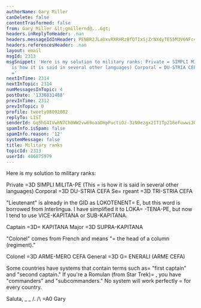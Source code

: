```yaml
---
authorName: Gary Miller
canDelete: false
contentTrasformed: false
from: Gary Miller &lt;gmillernd@...&gt;
headers.inReplyToHeader: .nan
headers.messageIdInHeader: PENBR2JLaUxvRXRHRzBfQTIxSjZrNXdyTE55M3V6NFc4ODl1b21nNjY3UCszUUNxTG13QUBtYWlsLmdtYWlsLmNvbT4=
headers.referencesHeader: .nan
layout: email
msgId: 2313
msgSnippet: 'Here is my solution to military ranks: Private = SIMPLI MILITA-PE (This
  is how it is said in several other languages) Corporal = DU-STRIA CEFA Sergeant
  ='
nextInTime: 2314
nextInTopic: 2314
numMessagesInTopic: 4
postDate: '1336831488'
prevInTime: 2312
prevInTopic: 0
profile: tweety08092002
replyTo: LIST
senderId: Gq5hG4IVwhN7Ch0WW2vw69oaaDHpPuctiOz-3zN9ezgx2IT1Tp216eFuwwi2GXg7SbELWfHFPSEiiJ0gc5dj2D1fVbZ1mS9g
spamInfo.isSpam: false
spamInfo.reason: '12'
systemMessage: false
title: Military ranks
topicId: 2313
userId: 486875979
---
```


Here is my solution to military ranks:

Private =3D SIMPLI MILITA-PE (This =
is how it is said in several other languages)
Corporal =3D DU-STRIA CEFA
Se=
rgeant =3D TRI-STRIA CEFA

"Lieutenant" is already in the GID as LOKOTENENT=
E, but this word is
borrowed from Interlingua. I have simplified it to LOKA=
-TENA-PE, but
now I tend to use VICE-KAPITANA or SUB-KAPITANA.

Captain =3D=
 KAPITANA
Major =3D SUPRA-KAPITANA

"Colonel" comes from French and means "=
the head of a column (regiment)."

Colonel =3D ARME-MERO CEFA
General =3D G=
ENERALI (ARME CEFA)

Some countries have systems that contain terms such as=
 "first captain"
and "second captain." If you're a Romulan (from Star Trek)=
, you have
"commanders" and "subcommanders." No system will work perfectly =
for
every country.

Saluta,
_ _
/.
/\ =A0 Gary
#

